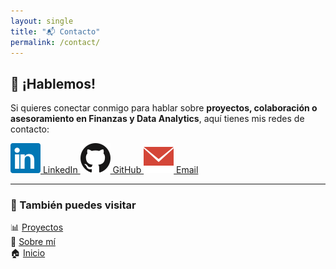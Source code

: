 ```yaml
---
layout: single
title: "📬 Contacto"
permalink: /contact/
---
```


## 📩 ¡Hablemos!  

Si quieres conectar conmigo para hablar sobre **proyectos, colaboración o asesoramiento en Finanzas y Data Analytics**, aquí tienes mis redes de contacto:

<div class="contact-icons">
  <a href="https://www.linkedin.com/in/tuperfil" target="_blank">
    <img src="/assets/icons/linkedin.svg" alt="LinkedIn"> LinkedIn
  </a>
  <a href="https://github.com/CifrasxExitos" target="_blank">
    <img src="/assets/icons/github.svg" alt="GitHub"> GitHub
  </a>
  <a href="mailto:mexpositoalmela@outlook.es">
    <img src="/assets/icons/email.svg" alt="Email"> Email
  </a>
</div>

---

### 🔗 También puedes visitar  
📊 [Proyectos](./projects)  
📄 [Sobre mí](./about)  
🏠 [Inicio](./)  
